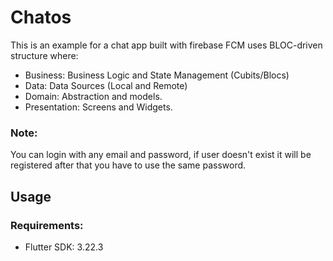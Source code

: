 # Chatos

This is an example for a chat app built with firebase FCM uses BLOC-driven structure where: 
- Business: Business Logic and State Management (Cubits/Blocs)
- Data: Data Sources (Local and Remote)
- Domain: Abstraction and models.
- Presentation: Screens and Widgets.

### Note:
You can login with any email and password,
if user doesn't exist it will be registered after that you have to use the same password.


## Usage

### Requirements:
- Flutter SDK: 3.22.3



